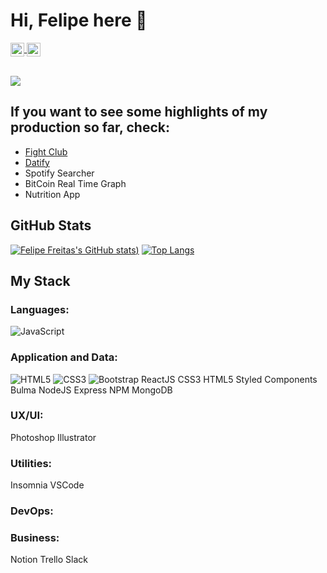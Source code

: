 # Hi, Felipe here 👋

<a target="_blank" href="https://www.linkedin.com/in/affreitas/">
  <img align="center" alt="LinkdeIN" width="22px" src="https://cdn.jsdelivr.net/npm/simple-icons@v3/icons/linkedin.svg" />
</a>
<a target="_blank" href="mailto:afelipe.fretas@gmail.com">
  <img align="center" alt="Gmail" width="22px" src="https://cdn.jsdelivr.net/npm/simple-icons@v3/icons/gmail.svg" />
</a>

<br>
<br>

![](https://www.codewars.com/users/sincopeiro/badges/micro)

<!--
**sincopeiro/sincopeiro** is a ✨ _special_ ✨ repository because its `README.md` (this file) appears on your GitHub profile.

Here are some ideas to get you started:

- 🔭 I’m currently working on ...
- 🌱 I’m currently learning ...
- 👯 I’m looking to collaborate on ...
- 🤔 I’m looking for help with ...
- 💬 Ask me about ...
- 📫 How to reach me: ...
- 😄 Pronouns: ...
- ⚡ Fun fact: ...
-->

## If you want to see some highlights of my production so far, check:
- [Fight Club](https://github.com/sincopeiro/fight-club-game)
- [Datify](https://github.com/sincopeiro/datify)
- Spotify Searcher
- BitCoin Real Time Graph
- Nutrition App

## GitHub Stats

[![Felipe Freitas's GitHub stats](https://github-readme-stats.vercel.app/api?username=sincopeiro&theme=synthwave&show_icons=true))](https://github.com/sincopeiro/github-readme-stats)
[![Top Langs](https://github-readme-stats.vercel.app/api/top-langs/?username=anuraghazra&theme=synthwave&layout=compact)](https://github.com/anuraghazra/github-readme-stats)


## My Stack

### Languages:
![JavaScript](https://img.shields.io/badge/-JavaScript-black?style=flat&logo=javascript)

### Application and Data:
![HTML5](https://img.shields.io/badge/-HTML5-E34F26?style=flat&logo=html5&logoColor=white)
![CSS3](https://img.shields.io/badge/-CSS3-1572B6?style=flat&logo=css3)
![Bootstrap](https://img.shields.io/badge/-Bootstrap-563D7C?style=flat&logo=bootstrap)
ReactJS CSS3 HTML5 Styled Components Bulma NodeJS Express NPM MongoDB


### UX/UI:
Photoshop Illustrator

### Utilities:
Insomnia VSCode 

### DevOps:

### Business:
Notion Trello Slack



